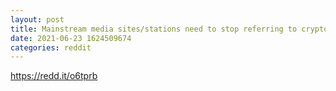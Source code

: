 ```yaml
--- 
layout: post 
title: Mainstream media sites/stations need to stop referring to crypto as "stocks". Doing so is extremely misleading to potential investors. 
date: 2021-06-23 1624509674 
categories: reddit 
--- 
```

https://redd.it/o6tprb